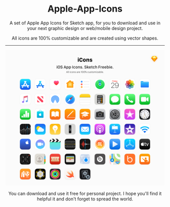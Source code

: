 # Apple-App-Icons

A set of Apple App Icons for Sketch app, for you to download and use in your next graphic design or web/mobile design project.

All icons are 100% customizable and are created using vector shapes.

---
<body align="center">
    <img src="/Artboards/Artboard@PNG.jpg">
</body>

You can download and use it free for personal project. 
I hope you'll find it helpful it and don't forget to spread the world.